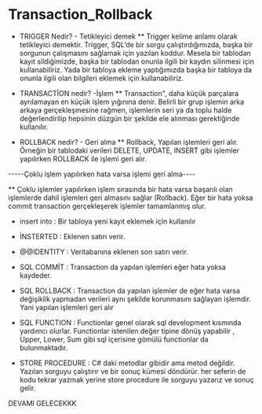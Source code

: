 # Transaction_Rollback

* TRIGGER Nedir? - Tetikleyici demek
** Trigger kelime anlamı olarak tetikleyici demektir. Trigger, SQL’de bir sorgu çalıştırdığımızda, başka bir sorgunun çalışmasını sağlamak için yazılan koddur. Mesela bir tablodan kayıt sildiğimizde, başka bir tablodan onunla ilgili bir kaydın silinmesi için kullanabiliriz. Yada bir tabloya ekleme yaptığımızda başka bir tabloya da onunla ilgili olan bilgileri eklemek için kullanabiliriz.

* TRANSACTİON nedir? -İşlem 
** Transaction", daha küçük parçalara ayrılamayan en küçük işlem yığınına denir. Belirli bir grup işlemin arka arkaya gerçekleşmesine rağmen, işlemlerin seri ya da toplu halde değerlendirilip hepsinin düzgün bir şekilde ele alınması gerektiğinde kullanılır. 

* ROLLBACK nedir? - Geri alma
** Rollback, Yapılan işlemleri geri alır. Örneğin bir tablodaki verileri DELETE, UPDATE, INSERT gibi işlemler yapılırken ROLLBACK ile işlemi geri alır.

-----Çoklu işlem yapılırken hata varsa işlemi geri alma----

** Çoklu işlemler yapılırken işlem sırasında bir hata varsa başarılı olan işlemlerde dahil işlemleri geri almasını sağlar (Rollback). Eğer bir hata yoksa commit transaction gerçekleşerek işlemler tamamlanmış olur.

* insert into : Bir tabloya yeni kayıt eklemek için kullanılır

* İNSTERTED : Eklenen satırı verir.

* @@IDENTITY : Veritabanına eklenen son satırı verir.

*  SQL COMMİT : Transaction da yapılan işlemleri eğer hata yoksa kaydeder.

*  SQL ROLLBACK : Transaction da yapılan işlemler de eğer hata varsa 
değişiklik yapmadan verileri aynı şekilde korunmasını sağlayan işlemdir. Yani yapılan işlemleri geri alır

* SQL FUNCTION : Functionlar genel olarak sql development kısmında yardımcı olurlar. Functionlar istenilen değer tipine dönüş yapabilir ,
 Upper, Lower, Sum gibi sql içerisine gömülü functionlar da bulunmaktadır.
 
 * STORE PROCEDURE  : C# daki metodlar gibidir ama metod değildir. Yazılan sorguyu çalıştırır ve bir sonuç kümesi döndürür.
her seferin de kodu tekrar yazmak yerine store procedure ile sorguyu yazarız ve sonuç gelir.

DEVAMI GELECEKKK
